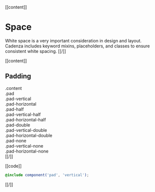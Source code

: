 [[content]]
# Space

White space is a very important consideration in design and layout. Cadenza includes keyword mixins, placeholders, and classes to ensure consistent white spacing.
[[/]]

[[content]]
## Padding

<div class="row cols-half gutter borders">
    <div class="content">.content</div>
    <div class="pad">.pad</div>
    <div class="pad-vertical">.pad-vertical</div>
    <div class="pad-horizontal">.pad-horizontal</div>
    <div class="pad-half">.pad-half</div>
    <div class="pad-vertical-half">.pad-vertical-half</div>
    <div class="pad-horizontal-half">.pad-horizontal-half</div>
    <div class="pad-double">.pad-double</div>
    <div class="pad-vertical-double">.pad-vertical-double</div>
    <div class="pad-horizontal-double">.pad-horizontal-double</div>
    <div class="pad-none">.pad-none</div>
    <div class="pad-vertical-none">.pad-vertical-none</div>
    <div class="pad-horizontal-none">.pad-horizontal-none</div>
</div>
[[/]]

[[code]]
```scss
@include component('pad', 'vertical');
```
[[/]]